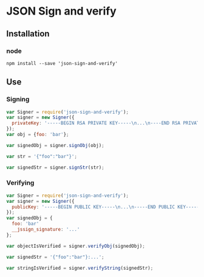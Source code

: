 # JSON Sign and verify

## Installation

### node

```shell
npm install --save 'json-sign-and-verify'
```

## Use

### Signing

```javascript
var Signer = require('json-sign-and-verify');
var signer = new Signer({
  privateKey: '-----BEGIN RSA PRIVATE KEY-----\n...\n----END RSA PRIVATE KEY-----'
});
var obj = {foo: 'bar'};

var signedObj = signer.signObj(obj);

var str = '{"foo":"bar"}';

var signedStr = signer.signStr(str);
```

### Verifying

```javascript
var Signer = require('json-sign-and-verify');
var signer = new Signer({
  publicKey: '-----BEGIN PUBLIC KEY-----\n...\n-----END PUBLIC KEY-----'
});
var signedObj = {
  foo: 'bar'
  __jssign_signature: '...'
};

var objectIsVerified = signer.verifyObj(signedObj);

var signedStr = '{"foo":"bar"}:...';

var stringIsVerified = signer.verifyString(signedStr);
```
